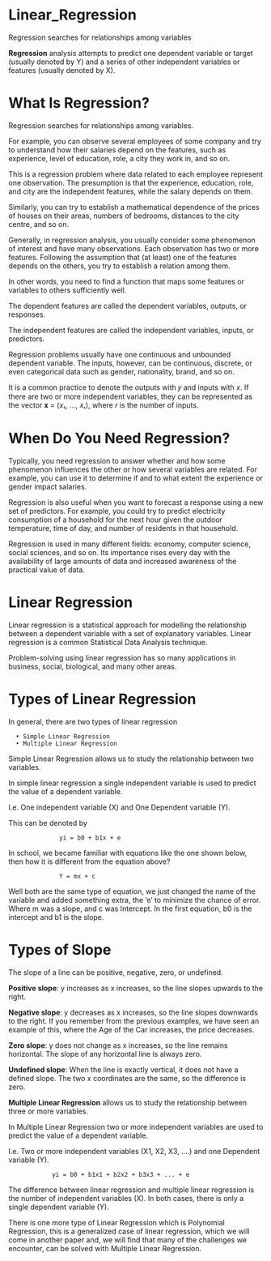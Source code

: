 # Linear_Regression
Regression searches for relationships among variables

**Regression** analysis attempts to predict one dependent variable or target (usually denoted by Y) and a series of other independent variables or features (usually denoted by X).

# What Is Regression?
Regression searches for relationships among variables.

For example, you can observe several employees of some company and try to understand how their salaries depend on the features, such as experience, level of education, role, a city they work in, and so on.

This is a regression problem where data related to each employee represent one observation. The presumption is that the experience, education, role, and city are the independent features, while the salary depends on them.

Similarly, you can try to establish a mathematical dependence of the prices of houses on their areas, numbers of bedrooms, distances to the city centre, and so on.

Generally, in regression analysis, you usually consider some phenomenon of interest and have many observations. Each observation has two or more features. Following the assumption that (at least) one of the features depends on the others, you try to establish a relation among them.

In other words, you need to find a function that maps some features or variables to others sufficiently well.

The dependent features are called the dependent variables, outputs, or responses.

The independent features are called the independent variables, inputs, or predictors.

Regression problems usually have one continuous and unbounded dependent variable. The inputs, however, can be continuous, discrete, or even categorical data such as gender, nationality, brand, and so on.

It is a common practice to denote the outputs with 𝑦 and inputs with 𝑥. If there are two or more independent variables, they can be represented as the vector 𝐱 = (𝑥₁, …, 𝑥ᵣ), where 𝑟 is the number of inputs.

# When Do You Need Regression?

Typically, you need regression to answer whether and how some phenomenon influences the other or how several variables are related. For example, you can use it to determine if and to what extent the experience or gender impact salaries.

Regression is also useful when you want to forecast a response using a new set of predictors. For example, you could try to predict electricity consumption of a household for the next hour given the outdoor temperature, time of day, and number of residents in that household.

Regression is used in many different fields: economy, computer science, social sciences, and so on. Its importance rises every day with the availability of large amounts of data and increased awareness of the practical value of data.

# Linear Regression
Linear regression is a statistical approach for modelling the relationship between a dependent variable with a set of explanatory variables. Linear regression is a common Statistical Data Analysis technique.

Problem-solving using linear regression has so many applications in business, social, biological, and many other areas.

# Types of Linear Regression

In general, there are two types of linear regression

      •	Simple Linear Regression
      •	Multiple Linear Regression
      
Simple Linear Regression allows us to study the relationship between two variables.

In simple linear regression a single independent variable is used to predict the value of a dependent variable.

I.e. One independent variable (X) and One Dependent variable (Y).

This can be denoted by

                  yi = b0 + b1x + e
                  
In school, we became familiar with equations like the one shown below, then how it is different from the equation above?

                  Y = mx + c
                  
Well both are the same type of equation, we just changed the name of the variable and added something extra, the ‘e’ to minimize the chance of error.
Where m was a slope, and c was Intercept. In the first equation, b0 is the intercept and b1 is the slope.

# Types of Slope

The slope of a line can be positive, negative, zero, or undefined.

**Positive slope**: y increases as x increases, so the line slopes upwards to the right.

**Negative slope**: y decreases as x increases, so the line slopes downwards to the right. If you remember from the previous examples, we have seen an example of this, where the Age of the Car increases, the price decreases.

**Zero slope**: y does not change as x increases, so the line remains horizontal. The slope of any horizontal line is always zero.

**Undefined slope**: When the line is exactly vertical, it does not have a defined slope. The two x coordinates are the same, so the difference is zero.

**Multiple Linear Regression** allows us to study the relationship between three or more variables.

In Multiple Linear Regression two or more independent variables are used to predict the value of a dependent variable.

I.e. Two or more independent variables (X1, X2, X3, ….) and one Dependent variable (Y).

                yi = b0 + b1x1 + b2x2 + b3x3 + ... + e
                
The difference between linear regression and multiple linear regression is the number of independent variables (X). In both cases, there is only a single dependent variable (Y).

There is one more type of Linear Regression which is Polynomial Regression, this is a generalized case of linear regression, which we will come in another paper and, we will find that many of the challenges we encounter, can be solved with Multiple Linear Regression.
